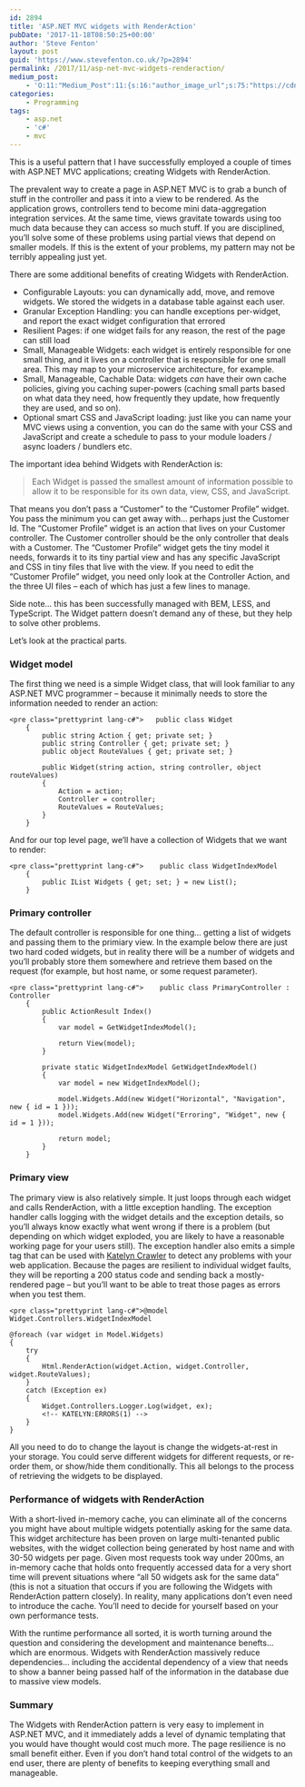 ```yaml
---
id: 2894
title: 'ASP.NET MVC widgets with RenderAction'
pubDate: '2017-11-18T08:50:25+00:00'
author: 'Steve Fenton'
layout: post
guid: 'https://www.stevefenton.co.uk/?p=2894'
permalink: /2017/11/asp-net-mvc-widgets-renderaction/
medium_post:
    - 'O:11:"Medium_Post":11:{s:16:"author_image_url";s:75:"https://cdn-images-1.medium.com/fit/c/400/400/1*eXkhfEuF41g5W_xnc_ydLA.jpeg";s:10:"author_url";s:38:"https://medium.com/@steve.fenton.co.uk";s:11:"byline_name";N;s:12:"byline_email";N;s:10:"cross_link";s:3:"yes";s:2:"id";s:12:"dec1e7fccd4c";s:21:"follower_notification";s:3:"yes";s:7:"license";s:19:"all-rights-reserved";s:14:"publication_id";s:2:"-1";s:6:"status";s:5:"draft";s:3:"url";s:51:"https://medium.com/@steve.fenton.co.uk/dec1e7fccd4c";}'
categories:
    - Programming
tags:
    - asp.net
    - 'c#'
    - mvc
---
```


This is a useful pattern that I have successfully employed a couple of times with ASP.NET MVC applications; creating Widgets with RenderAction.

The prevalent way to create a page in ASP.NET MVC is to grab a bunch of stuff in the controller and pass it into a view to be rendered. As the application grows, controllers tend to become mini data-aggregation integration services. At the same time, views gravitate towards using too much data because they can access so much stuff. If you are disciplined, you’ll solve some of these problems using partial views that depend on smaller models. If this is the extent of your problems, my pattern may not be terribly appealing just yet.

There are some additional benefits of creating Widgets with RenderAction.

- Configurable Layouts: you can dynamically add, move, and remove widgets. We stored the widgets in a database table against each user.
- Granular Exception Handling: you can handle exceptions per-widget, and report the exact widget configuration that errored
- Resilient Pages: if one widget fails for any reason, the rest of the page can still load
- Small, Manageable Widgets: each widget is entirely responsible for one small thing, and it lives on a controller that is responsible for one small area. This may map to your microservice architecture, for example.
- Small, Manageable, Cachable Data: widgets *can* have their own cache policies, giving you caching super-powers (caching small parts based on what data they need, how frequently they update, how frequently they are used, and so on).
- Optional smart CSS and JavaScript loading: just like you can name your MVC views using a convention, you can do the same with your CSS and JavaScript and create a schedule to pass to your module loaders / async loaders / bundlers etc.

The important idea behind Widgets with RenderAction is:

> Each Widget is passed the smallest amount of information possible to allow it to be responsible for its own data, view, CSS, and JavaScript.

That means you don’t pass a “Customer” to the “Customer Profile” widget. You pass the minimum you can get away with… perhaps just the Customer Id. The “Customer Profile” widget is an action that lives on your Customer controller. The Customer controller should be the only controller that deals with a Customer. The “Customer Profile” widget gets the tiny model it needs, forwards it to its tiny partial view and has any specific JavaScript and CSS in tiny files that live with the view. If you need to edit the “Customer Profile” widget, you need only look at the Controller Action, and the three UI files – each of which has just a few lines to manage.

Side note… this has been successfully managed with BEM, LESS, and TypeScript. The Widget pattern doesn’t demand any of these, but they help to solve other problems.

Let’s look at the practical parts.

### Widget model

The first thing we need is a simple Widget class, that will look familiar to any ASP.NET MVC programmer – because it minimally needs to store the information needed to render an action:

```
<pre class="prettyprint lang-c#">   public class Widget
    {
        public string Action { get; private set; }
        public string Controller { get; private set; }
        public object RouteValues { get; private set; }

        public Widget(string action, string controller, object routeValues)
        {
            Action = action;
            Controller = controller;
            RouteValues = RouteValues;
        }
    }
```

And for our top level page, we’ll have a collection of Widgets that we want to render:

```
<pre class="prettyprint lang-c#">    public class WidgetIndexModel
    {
        public IList Widgets { get; set; } = new List();
    }
```

### Primary controller

The default controller is responsible for one thing… getting a list of widgets and passing them to the primiary view. In the example below there are just two hard coded widgets, but in reality there will be a number of widgets and you’ll probably store them somewhere and retrieve them based on the request (for example, but host name, or some request parameter).

```
<pre class="prettyprint lang-c#">    public class PrimaryController : Controller
    {
        public ActionResult Index()
        {
            var model = GetWidgetIndexModel();

            return View(model);
        }

        private static WidgetIndexModel GetWidgetIndexModel()
        {
            var model = new WidgetIndexModel();

            model.Widgets.Add(new Widget("Horizontal", "Navigation", new { id = 1 }));
            model.Widgets.Add(new Widget("Erroring", "Widget", new { id = 1 }));

            return model;
        }
    }
```

### Primary view

The primary view is also relatively simple. It just loops through each widget and calls RenderAction, with a little exception handling. The exception handler calls logging with the widget details and the exception details, so you’ll always know exactly what went wrong if there is a problem (but depending on which widget exploded, you are likely to have a reasonable working page for your users still). The exception handler also emits a simple tag that can be used with [Katelyn Crawler](https://github.com/Steve-Fenton/Katelyn) to detect any problems with your web application. Because the pages are resilient to individual widget faults, they will be reporting a 200 status code and sending back a mostly-rendered page – but you’ll want to be able to treat those pages as errors when you test them.

```
<pre class="prettyprint lang-c#">@model Widget.Controllers.WidgetIndexModel
    
@foreach (var widget in Model.Widgets)
{
    try
    {
        Html.RenderAction(widget.Action, widget.Controller, widget.RouteValues);
    }
    catch (Exception ex)
    {
        Widget.Controllers.Logger.Log(widget, ex);
        <!-- KATELYN:ERRORS(1) -->
    }
}
```

All you need to do to change the layout is change the widgets-at-rest in your storage. You could serve different widgets for different requests, or re-order them, or show/hide them conditionally. This all belongs to the process of retrieving the widgets to be displayed.

### Performance of widgets with RenderAction

With a short-lived in-memory cache, you can eliminate all of the concerns you might have about multiple widgets potentially asking for the same data. This widget architecture has been proven on large multi-tenanted public websites, with the widget collection being generated by host name and with 30-50 widgets per page. Given most requests took way under 200ms, an in-memory cache that holds onto frequently accessed data for a very short time will prevent situations where “all 50 widgets ask for the same data” (this is not a situation that occurs if you are following the Widgets with RenderAction pattern closely). In reality, many applications don’t even need to introduce the cache. You’ll need to decide for yourself based on your own performance tests.

With the runtime performance all sorted, it is worth turning around the question and considering the development and maintenance benefts… which are enormous. Widgets with RenderAction massively reduce dependencies… including the accidental dependency of a view that needs to show a banner being passed half of the information in the database due to massive view models.

### Summary

The Widgets with RenderAction pattern is very easy to implement in ASP.NET MVC, and it immediately adds a level of dynamic templating that you would have thought would cost much more. The page resilience is no small benefit either. Even if you don’t hand total control of the widgets to an end user, there are plenty of benefits to keeping everything small and manageable.